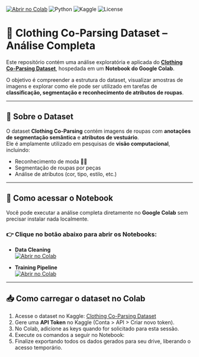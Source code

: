 
[![Abrir no Colab](https://colab.research.google.com/assets/colab-badge.svg)](https://colab.research.google.com/github/SEU_USUARIO/SEU_REPOSITORIO/blob/main/analise_clothing_dataset.ipynb)
![Python](https://img.shields.io/badge/Python-3.9%2B-blue)
![Kaggle](https://img.shields.io/badge/Dataset-Kaggle-orange)
![License](https://img.shields.io/badge/License-Educacional-green)

# 👗 Clothing Co-Parsing Dataset – Análise Completa

Este repositório contém uma análise exploratória e aplicada do **[Clothing Co-Parsing Dataset](https://www.kaggle.com/datasets/balraj98/clothing-coparsing-dataset)**, hospedada em um **Notebook do Google Colab**.  

O objetivo é compreender a estrutura do dataset, visualizar amostras de imagens e explorar como ele pode ser utilizado em tarefas de **classificação, segmentação e reconhecimento de atributos de roupas**.

---

## 📂 Sobre o Dataset
O dataset **Clothing Co-Parsing** contém imagens de roupas com **anotações de segmentação semântica** e **atributos de vestuário**.  
Ele é amplamente utilizado em pesquisas de **visão computacional**, incluindo:
- Reconhecimento de moda 👕👗  
- Segmentação de roupas por peças  
- Análise de atributos (cor, tipo, estilo, etc.)  

---

## 🚀 Como acessar o Notebook

Você pode executar a análise completa diretamente no **Google Colab** sem precisar instalar nada localmente.  

### 👉 Clique no botão abaixo para abrir os Notebooks:

- **Data Cleaning**  
  [![Abrir no Colab](https://colab.research.google.com/assets/colab-badge.svg)](https://colab.research.google.com/github/RaphaelCarvalh/clothing-segmentation-project/blob/main/notebooks/01_data_cleaning.ipynb)

- **Training Pipeline**  
  [![Abrir no Colab](https://colab.research.google.com/assets/colab-badge.svg)](https://colab.research.google.com/github/RaphaelCarvalh/clothing-segmentation-project/blob/main/notebooks/01_data_cleaning.ipynb)



---

## 📥 Como carregar o dataset no Colab

1. Acesse o dataset no Kaggle: [Clothing Co-Parsing Dataset](https://www.kaggle.com/datasets/balraj98/clothing-coparsing-dataset)  
2. Gere uma **API Token** no Kaggle (Conta > API > Criar novo token).  
3. No Colab, adicione as keys quando for solicitado para esta sessão.  
4. Execute os comandos a seguir no Notebook:  
5. Finalize exportando todos os dados gerados para seu drive, liberando o acesso temporário.
